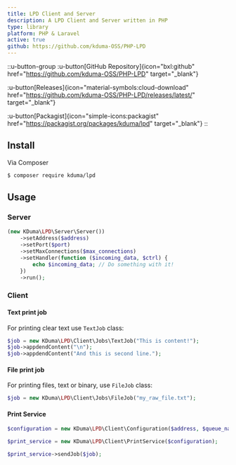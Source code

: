 ```yaml
---
title: LPD Client and Server
description: A LPD Client and Server written in PHP
type: library
platform: PHP & Laravel
active: true
github: https://github.com/kduma-OSS/PHP-LPD
---
```


::u-button-group
:u-button[GitHub Repository]{icon="bxl:github" href="https://github.com/kduma-OSS/PHP-LPD" target="_blank"}

:u-button[Releases]{icon="material-symbols:cloud-download" href="https://github.com/kduma-OSS/PHP-LPD/releases/latest/" target="_blank"}

:u-button[Packagist]{icon="simple-icons:packagist" href="https://packagist.org/packages/kduma/lpd" target="_blank"}
::

## Install

Via Composer

```bash
$ composer require kduma/lpd
```

## Usage

### Server
``` php
(new KDuma\LPD\Server\Server())
	->setAddress($address)
	->setPort($port)
	->setMaxConnections($max_connections)
	->setHandler(function ($incoming_data, $ctrl) {
		echo $incoming_data; // Do something with it!
	})
	->run();
```

### Client

#### Text print job

For printing clear text use `TextJob` class:
``` php
$job = new KDuma\LPD\Client\Jobs\TextJob("This is content!");
$job->appdendContent("\n");
$job->appdendContent("And this is second line.");
```

#### File print job

For printing files, text or binary, use `FileJob` class:
``` php
$job = new KDuma\LPD\Client\Jobs\FileJob("my_raw_file.txt");
```

#### Print Service

``` php
$configuration = new KDuma\LPD\Client\Configuration($address, $queue_name, $port, $timeout);

$print_service = new KDuma\LPD\Client\PrintService($configuration);

$print_service->sendJob($job);
```